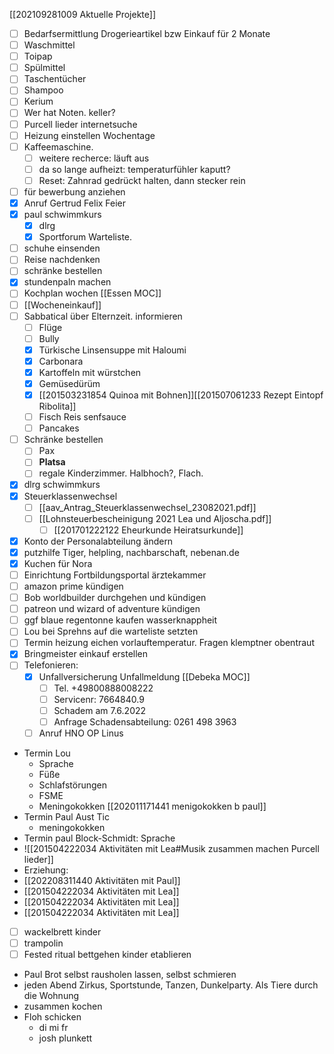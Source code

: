 [[202109281009 Aktuelle Projekte]]


- [ ] Bedarfsermittlung Drogerieartikel bzw Einkauf für 2 Monate
- [ ] Waschmittel
- [ ] Toipap
- [ ] Spülmittel
- [ ] Taschentücher
- [ ] Shampoo
- [ ] Kerium
- [ ] Wer hat Noten. keller?
- [ ] Purcell lieder internetsuche
- [ ] Heizung einstellen Wochentage
- [ ] Kaffeemaschine.
	- [ ] weitere recherce: läuft aus
	- [ ] da so lange aufheizt: temperaturfühler kaputt?
	- [ ] Reset: Zahnrad gedrückt halten, dann stecker rein
- [ ] für bewerbung anziehen
- [x] Anruf Gertrud Felix Feier
- [x] paul schwimmkurs
	- [x] dlrg
	- [x] Sportforum Warteliste.  
- [ ] schuhe  einsenden
- [ ] Reise nachdenken
- [ ] schränke bestellen
- [x] stundenpaln machen
- [ ] Kochplan wochen [[Essen MOC]]
- [ ] [[Wocheneinkauf]]
- [ ] Sabbatical über Elternzeit. informieren
	- [ ] Flüge
	- [ ] Bully
	- [x] Türkische Linsensuppe mit Haloumi
	- [x] Carbonara
	- [x] Kartoffeln mit würstchen
	- [x] Gemüsedürüm
	- [x] [[201503231854 Quinoa mit Bohnen]][[201507061233 Rezept Eintopf Ribolita]]
	- [ ] Fisch  Reis senfsauce
	- [ ] Pancakes
- [ ] Schränke bestellen
	- [ ] Pax 
	- [ ] **Platsa**
	- [ ] regale Kinderzimmer. Halbhoch?, Flach.
- [x] dlrg schwimmkurs 
- [x] Steuerklassenwechsel
	- [ ] [[aav_Antrag_Steuerklassenwechsel_23082021.pdf]]
	- [ ] [[Lohnsteuerbescheinigung 2021 Lea und Aljoscha.pdf]]
		- [ ] [[201701222122 Eheurkunde Heiratsurkunde]]
- [x] Konto der Personalabteilung ändern
- [x] putzhilfe Tiger, helpling, nachbarschaft, nebenan.de
- [x] Kuchen für Nora
- [ ] Einrichtung Fortbildungsportal ärztekammer  
- [ ] amazon prime kündigen
- [ ] Bob worldbuilder durchgehen und kündigen
- [ ] patreon und wizard of adventure kündigen
- [ ] ggf blaue regentonne kaufen wasserknappheit
- [ ] Lou bei Sprehns auf die warteliste setzten
- [ ] Termin heizung eichen vorlauftemperatur. Fragen klemptner obentraut
- [x] Bringmeister einkauf erstellen
- [ ] Telefonieren: 
	- [x] Unfallversicherung Unfallmeldung [[Debeka MOC]]
		- [ ] Tel. +49800888008222
		- [ ] Servicenr: 7664840.9
		- [ ] Schadem am 7.6.2022
		- [ ] Anfrage Schadensabteilung: 0261 498 3963
	- [ ] Anruf HNO OP Linus
- Termin Lou
	- Sprache
	- Füße
	- Schlafstörungen
	- FSME
	- Meningokokken [[202011171441 menigokokken b paul]]
- Termin Paul Aust Tic
	- meningokokken
- Termin paul Block-Schmidt: Sprache
- ![[201504222034 Aktivitäten mit Lea#Musik zusammen machen Purcell lieder]]
- Erziehung:
- [[202208311440 Aktivitäten mit Paul]]
- [[201504222034 Aktivitäten mit Lea]]
- [[201504222034 Aktivitäten mit Lea]]
- [[201504222034 Aktivitäten mit Lea]]
- [ ] wackelbrett kinder
- [ ] trampolin
- [ ] Fested ritual bettgehen kinder etablieren
- Paul Brot selbst rausholen lassen, selbst schmieren
- jeden Abend Zirkus, Sportstunde, Tanzen, Dunkelparty. Als Tiere durch die Wohnung
- zusammen kochen
- Floh schicken
	- di mi fr
	- josh plunkett